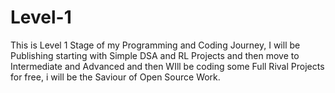 # Level-1
This is Level 1 Stage of my Programming and Coding Journey, I will be Publishing starting with Simple DSA and RL Projects and then move to Intermediate and Advanced and then WIll be coding some Full Rival Projects for free, i will be the Saviour of Open Source Work.
